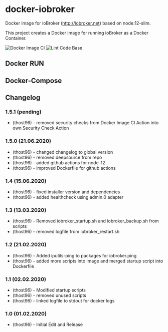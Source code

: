 # docker-iobroker
Docker image for ioBroker (http://iobroker.net) based on node:12-slim.

This project creates a Docker image for running ioBroker as a Docker Container.

![Docker Image CI](https://github.com/thost96/docker-iobroker/workflows/Docker%20Image%20CI/badge.svg)
![Lint Code Base](https://github.com/thost96/docker-iobroker/workflows/Lint%20Code%20Base/badge.svg)

## Docker RUN



## Docker-Compose



## Changelog

### 1.5.1 (pending)
* (thost96) - removed security checks from Docker Image CI Action into own Security Check Action

### 1.5.0 (21.06.2020)
* (thost96) - changed changelog to global version
* (thost96) - removed deepsource from repo
* (thost96) - added github actions for node-12
* (thost96) - improved Dockerfile for github actions

### 1.4 (15.06.2020)
* (thost96) - fixed installer version and dependencies
* (thost96) - added healthcheck using admin.0 adapter

### 1.3 (13.03.2020)
* (thost96) - Removed iobroker_startup.sh and iobroker_backup.sh from scripts
* (thost96) - removed logfile from iobroker_restart.sh

### 1.2 (21.02.2020)
* (thost96) - Added iputils-ping to packages for iobroker.ping
* (thost96) - added more scripts into image and merged startup script into Dockerfile

### 1.1 (02.02.2020)
* (thost96) - Modified startup scripts
* (thost96) - removed unused scripts
* (thost96) - linked logfile to stdout for docker logs

### 1.0 (01.02.2020)
* (thost96) - Initial Edit and Release
